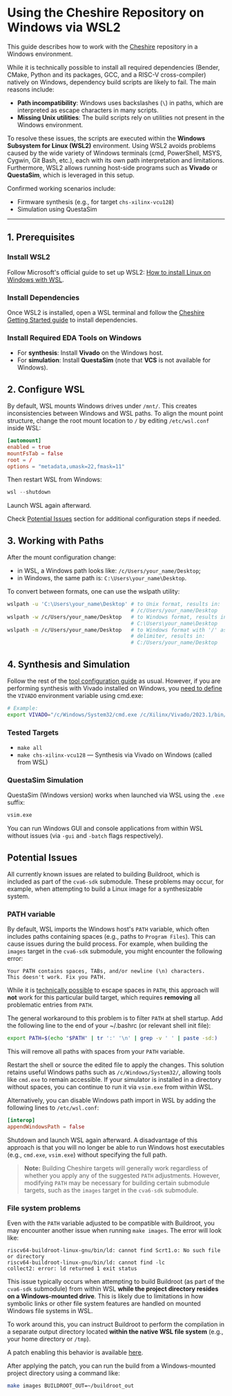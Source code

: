 # Using the Cheshire Repository on Windows via WSL2

This guide describes how to work with the [Cheshire](https://github.com/pulp-platform/cheshire) repository in a Windows environment.

While it is technically possible to install all required dependencies (Bender, CMake, Python and its packages, GCC, and a RISC-V cross-compiler) natively on Windows, dependency build scripts are likely to fail. The main reasons include:

- **Path incompatibility**: Windows uses backslashes (`\`) in paths, which are interpreted as escape characters in many scripts.
- **Missing Unix utilities**: The build scripts rely on utilities not present in the Windows environment.

To resolve these issues, the scripts are executed within the **Windows Subsystem for Linux (WSL2)** environment. Using WSL2 avoids problems caused by the wide variety of Windows terminals (cmd, PowerShell, MSYS, Cygwin, Git Bash, etc.), each with its own path interpretation and limitations. Furthermore, WSL2 allows running host-side programs such as **Vivado** or **QuestaSim**, which is leveraged in this setup.

Confirmed working scenarios include:

- Firmware synthesis (e.g., for target `chs-xilinx-vcu128`)
- Simulation using QuestaSim

---

## 1. Prerequisites

### Install WSL2

Follow Microsoft's official guide to set up WSL2: [How to install Linux on Windows with WSL](https://learn.microsoft.com/en-us/windows/wsl/install).

### Install Dependencies

Once WSL2 is installed, open a WSL terminal and follow the [Cheshire Getting Started guide](https://pulp-platform.github.io/cheshire/gs/#dependencies) to install dependencies.

### Install Required EDA Tools on Windows

- For **synthesis**: Install **Vivado** on the Windows host.
- For **simulation**: Install **QuestaSim** (note that **VCS** is not available for Windows).

## 2. Configure WSL

By default, WSL mounts Windows drives under `/mnt/`. This creates inconsistencies between Windows and WSL paths. To align the mount point structure, change the root mount location to `/` by editing `/etc/wsl.conf` inside WSL:

```conf
[automount]
enabled = true
mountFsTab = false
root = /
options = "metadata,umask=22,fmask=11"
```

Then restart WSL from Windows:

```powershell
wsl --shutdown
```

Launch WSL again afterward.

Check [Potential Issues](#potential-issues) section for additional configuration steps if needed.

## 3. Working with Paths

After the mount configuration change:

- in WSL, a Windows path looks like: `/c/Users/your_name/Desktop`;
- in Windows, the same path is: `C:\Users\your_name\Desktop`.

To convert between formats, one can use the wslpath utility:

```bash
wslpath -u 'C:\Users\your_name\Desktop' # to Unix format, results in:
                                        # /c/Users/your_name/Desktop
wslpath -w /c/Users/your_name/Desktop   # to Windows format, results in:
                                        # C:\Users\your_name\Desktop
wslpath -m /c/Users/your_name/Desktop   # to Windows format with '/' as
                                        # delimiter, results in:
                                        # C:/Users/your_name/Desktop
```

## 4. Synthesis and Simulation

Follow the rest of the [tool configuration guide](https://pulp-platform.github.io/cheshire/gs/#tool-paths) as usual. However, if you are performing synthesis with Vivado installed on Windows, you [need to define](https://pulp-platform.github.io/cheshire/tg/xilinx/) the `VIVADO` environment variable using cmd.exe:

```bash
# Example:
export VIVADO="/c/Windows/System32/cmd.exe /c/Xilinx/Vivado/2023.1/bin/vivado.bat"
```

### Tested Targets

- `make all`
- `make chs-xilinx-vcu128` — Synthesis via Vivado on Windows (called from WSL)

### QuestaSim Simulation

QuestaSim (Windows version) works when launched via WSL using the `.exe` suffix:

```bash
vsim.exe
```

You can run Windows GUI and console applications from within WSL without issues (via `-gui` and `-batch` flags respectively).

## Potential Issues

All currently known issues are related to building Buildroot, which is included as part of the `cva6-sdk` submodule. These problems may occur, for example, when attempting to build a Linux image for a synthesizable system.

### PATH variable

By default, WSL imports the Windows host's `PATH` variable, which often includes paths containing spaces (e.g., paths to `Program Files`). This can cause issues during the build process. For example, when building the `images` target in the `cva6-sdk` submodule, you might encounter the following error:

```text
Your PATH contains spaces, TABs, and/or newline (\n) characters.
This doesn't work. Fix you PATH.
```

While it is [technically possible](https://gist.github.com/deadash/82413acc7b59c0dc127c192ddfc608bb) to escape spaces in `PATH`, this approach will **not** work for this particular build target, which requires **removing** all problematic entries from `PATH`.

The general workaround to this problem is to filter `PATH` at shell startup. Add the following line to the end of your ~/.bashrc (or relevant shell init file):

```bash
export PATH=$(echo "$PATH" | tr ':' '\n' | grep -v ' ' | paste -sd:)
```

This will remove all paths with spaces from your `PATH` variable.

Restart the shell or source the edited file to apply the changes. This solution retains useful Windows paths such as `/c/Windows/System32/`, allowing tools like `cmd.exe` to remain accessible. If your simulator is installed in a directory without spaces, you can continue to run it via `vsim.exe` from within WSL.

Alternatively, you can disable Windows path import in WSL by adding the following lines to `/etc/wsl.conf`:

```conf
[interop]
appendWindowsPath = false
```

Shutdown and launch WSL again afterward. A disadvantage of this approach is that you will no longer be able to run Windows host executables (e.g., `cmd.exe`, `vsim.exe`) without specifying the full path.

> **Note:** Building Cheshire targets will generally work regardless of whether you apply any of the suggested `PATH` adjustments. However, modifying `PATH` may be necessary for building certain submodule targets, such as the `images` target in the `cva6-sdk` submodule.

### File system problems

Even with the `PATH` variable adjusted to be compatible with Buildroot, you may encounter another issue when running `make images`. The error will look like:

```text
riscv64-buildroot-linux-gnu/bin/ld: cannot find Scrt1.o: No such file or directory
riscv64-buildroot-linux-gnu/bin/ld: cannot find -lc
collect2: error: ld returned 1 exit status
```

This issue typically occurs when attempting to build Buildroot (as part of the `cva6-sdk` submodule) from within WSL **while the project directory resides on a Windows-mounted drive**. This is likely due to limitations in how symbolic links or other file system features are handled on mounted Windows file systems in WSL.

To work around this, you can instruct Buildroot to perform the compilation in a separate output directory located **within the native WSL file system** (e.g., your home directory or `/tmp`).

A patch enabling this behavior is available [here](https://gist.github.com/HepoH3/c0005d711c1291e7a935d4d4488f4e59).

After applying the patch, you can run the build from a Windows-mounted project directory using a command like:

```bash
make images BUILDROOT_OUT=~/buildroot_out
```
